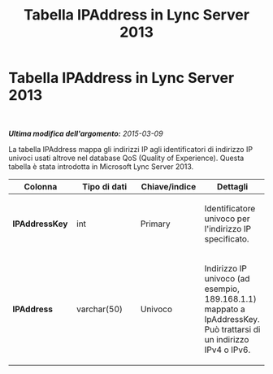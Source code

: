 ﻿---
title: Tabella IPAddress in Lync Server 2013
TOCTitle: Tabella IPAddress in Lync Server 2013
ms:assetid: 8ec018b9-158e-4bbe-ad46-869e60315555
ms:mtpsurl: https://technet.microsoft.com/it-it/library/JJ205077(v=OCS.15)
ms:contentKeyID: 49301286
ms.date: 08/24/2015
mtps_version: v=OCS.15
ms.translationtype: HT
---

# Tabella IPAddress in Lync Server 2013

 

_**Ultima modifica dell'argomento:** 2015-03-09_

La tabella IPAddress mappa gli indirizzi IP agli identificatori di indirizzo IP univoci usati altrove nel database QoS (Quality of Experience). Questa tabella è stata introdotta in Microsoft Lync Server 2013.


<table>
<colgroup>
<col style="width: 25%" />
<col style="width: 25%" />
<col style="width: 25%" />
<col style="width: 25%" />
</colgroup>
<thead>
<tr class="header">
<th><strong>Colonna</strong></th>
<th><strong>Tipo di dati</strong></th>
<th><strong>Chiave/indice</strong></th>
<th><strong>Dettagli</strong></th>
</tr>
</thead>
<tbody>
<tr class="odd">
<td><p><strong>IPAddressKey</strong></p></td>
<td><p>int</p></td>
<td><p>Primary</p></td>
<td><p>Identificatore univoco per l'indirizzo IP specificato.</p></td>
</tr>
<tr class="even">
<td><p><strong>IPAddress</strong></p></td>
<td><p>varchar(50)</p></td>
<td><p>Univoco</p></td>
<td><p>Indirizzo IP univoco (ad esempio, 189.168.1.1) mappato a IpAddressKey. Può trattarsi di un indirizzo IPv4 o IPv6.</p></td>
</tr>
</tbody>
</table>

